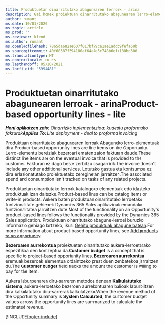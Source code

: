 ```yaml
---
title: Produktuetan oinarritutako abagunearen lerroak - arina
description: Gai honek proiektuan oinarritutako abagunearen lerro-elementuei buruzko informazioa eskaintzen du Project Operations-en.
author: rumant
ms.date: 10/01/2020
ms.topic: article
ms.prod: ''
ms.reviewer: kfend
ms.author: rumant
ms.openlocfilehash: 7865da682ae607f017bf59ce1ae1addc9fefa60b
ms.sourcegitcommit: 40f68387f594180af64a5e5c748b6efa188bd300
ms.translationtype: HT
ms.contentlocale: eu-ES
ms.lasthandoff: 05/10/2021
ms.locfileid: "5994481"
---
```

# <a name="product-based-opportunity-lines---lite"></a><span data-ttu-id="0d3a2-103">Produktuetan oinarritutako abagunearen lerroak - arina</span><span class="sxs-lookup"><span data-stu-id="0d3a2-103">Product-based opportunity lines - lite</span></span>

<span data-ttu-id="0d3a2-104">_**Honi aplikatzen zaio:** Oinarrizko inplementazioa: kudeatu proformako fakturak_</span><span class="sxs-lookup"><span data-stu-id="0d3a2-104">_**Applies To:** Lite deployment - deal to proforma invoicing_</span></span>

<span data-ttu-id="0d3a2-105">Produktuan oinarritutako abagunearen lerroak Abaguneko lerro-elementuak dira.</span><span class="sxs-lookup"><span data-stu-id="0d3a2-105">Product-based opportunity lines are line items on the Opportunity.</span></span> <span data-ttu-id="0d3a2-106">Lerro-elementu bereiziak bezeroari ematen zaion fakturan daude.</span><span class="sxs-lookup"><span data-stu-id="0d3a2-106">These distinct line items are on the eventual invoice that is provided to the customer.</span></span> <span data-ttu-id="0d3a2-107">Fakturan ez dago beste zerbitzu osagarririk.</span><span class="sxs-lookup"><span data-stu-id="0d3a2-107">The invoice doesn't include any other additional services.</span></span> <span data-ttu-id="0d3a2-108">Lotutako gastua eta kontsumoa ez dira erlazionatutako proiektuetako zereginetan jarraitzen.</span><span class="sxs-lookup"><span data-stu-id="0d3a2-108">The associated spend and consumption isn't tracked on tasks of any related projects.</span></span>

<span data-ttu-id="0d3a2-109">Produktuetan oinarritutako lerroak katalogoko elementuak edo idazteko produktuak izan daitezke.</span><span class="sxs-lookup"><span data-stu-id="0d3a2-109">Product-based lines can be catalog items or write-in products.</span></span> <span data-ttu-id="0d3a2-110">Aukera baten produktuan oinarritutako lerroetako funtzionalitate gehienek Dynamics 365 Sales aplikazioak emandako funtzionalitatea jarraitzen dute.</span><span class="sxs-lookup"><span data-stu-id="0d3a2-110">Most of the functionality on an Opportunity's product-based lines follows the functionality provided by the Dynamics 365 Sales application.</span></span> <span data-ttu-id="0d3a2-111">Produktuan oinarritutako abagune-lerroei buruzko informazio gehiago lortzeko, ikusi [Gehitu produktuak abagune batean](/dynamics365/sales-enterprise/add-products-opportunity).</span><span class="sxs-lookup"><span data-stu-id="0d3a2-111">For more information about product-based opportunity lines, see [Add products to an opportunity](/dynamics365/sales-enterprise/add-products-opportunity).</span></span>

<span data-ttu-id="0d3a2-112">**Bezeroaren aurrekontua** proiektuetan oinarritutako aukera-lerroetarako espezifikoa den kontzeptua da.</span><span class="sxs-lookup"><span data-stu-id="0d3a2-112">**Customer budget** is a concept that is specific to project-based opportunity lines.</span></span> <span data-ttu-id="0d3a2-113">**Bezeroaren aurrekontua** eremuak bezeroak elementua ordaintzeko prest duen zenbatekoa jarraitzen du.</span><span class="sxs-lookup"><span data-stu-id="0d3a2-113">The **Customer budget** field tracks the amount the customer is willing to pay for the item.</span></span>

<span data-ttu-id="0d3a2-114">Aukera laburpenaren diru-sarreren metodoa denean **Kalkulatutako sistema**, aukera-lerroetako bezeroen aurrekontuaren balioak laburbiltzen dira kalkulatutako diru-sarrerak kalkulatzeko.</span><span class="sxs-lookup"><span data-stu-id="0d3a2-114">When the revenue method of the Opportunity summary is **System Calculated**, the customer budget values across the opportunity lines are summarized to calculate the estimated revenue.</span></span> 



[!INCLUDE[footer-include](../../includes/footer-banner.md)]